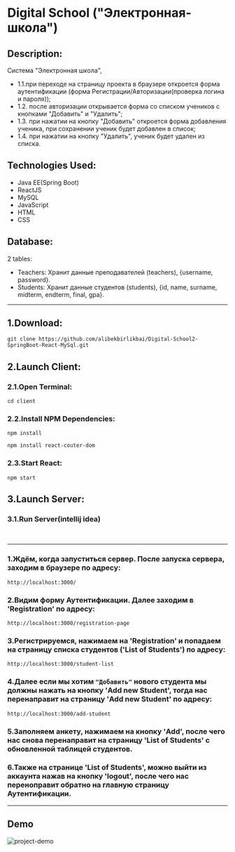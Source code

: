 # Digital School ("Электронная-школа")

## Description:

Система "Электронная школа",

- 1.1.при переходе на страницу проекта в браузере откроется форма аутентификации (форма Регистрации/Авторизации(проверка логина и пароля));
- 1.2. после авторизации открывается форма со списком учеников с кнопками "Добавить" и "Удалить";
- 1.3. при нажатии на кнопку "Добавить" откроется форма добавления ученика, при сохранении ученик будет добавлен в список;
- 1.4. при нажатии на кнопку "Удалить", ученик будет удален из списка.

## Technologies Used:

- Java EE(Spring Boot)
- ReactJS
- MySQL
- JavaScript
- HTML
- CSS

## Database:

2 tables:

- Teachers: Хранит данные преподавателей (teachers), {username, password}.
- Students: Хранит данные студентов (students), {id, name, surname, midterm, endterm, final, gpa}.

---

## 1.Download:

`git clone https://github.com/alibekbirlikbai/Digital-School2-SpringBoot-React-MySql.git`

## 2.Launch Client:

### 2.1.Open Terminal:

`cd client`

### 2.2.Install NPM Dependencies:

`npm install`

`npm install react-couter-dom`

### 2.3.Start React:

`npm start`

## 3.Launch Server:

### 3.1.Run Server(intellij idea)

<br>

---

### 1.Ждём, когда запуститься сервер. После запуска сервера, заходим в браузере по адресу:

`http://localhost:3000/`

### 2.Видим форму Аутентификации. Далее заходим в 'Registration' по адресу:

`http://localhost:3000/registration-page`

### 3.Регистрируемся, нажимаем на 'Registration' и попадаем на страницу списка студентов ('List of Students') по адресу:

`http://localhost:3000/student-list`

### 4.Далее если мы хотим `"Добавить"` нового студента мы должны нажать на кнопку 'Add new Student', тогда нас перенаправит на страницу 'Add new Student' по адресу:

`http://localhost:3000/add-student`

### 5.Заполняем анкету, нажимаем на кнопку 'Add', после чего нас снова перенаправит на страницу 'List of Students' с обновленной таблицей студентов.

### 6.Также на странице 'List of Students', можно выйти из аккаунта нажав на кнопку 'logout', после чего нас переноправит обратно на главную страницу Аутентификации.
---
## Demo
![project-demo](https://user-images.githubusercontent.com/87764579/138043067-ff8d4c52-1586-455a-8c98-1646ab5e53cc.png)
